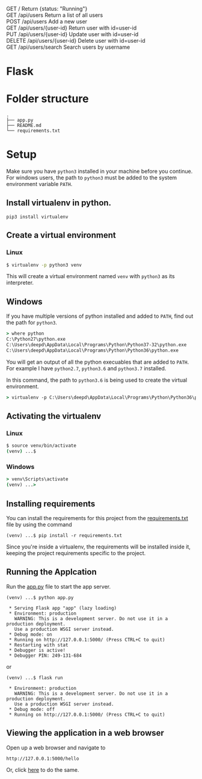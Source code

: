 GET	/	Return {status: "Running"}		
GET	/api/users	Return a list of all users		
POST	/api/users	Add a new user		
GET	/api/users/{user-id}	Return user with id=user-id		
PUT	/api/users/{user-id}	Update user with id=user-id		
DELETE	/api/users/{user-id}	Delete user with id=user-id		
GET	/api/users/search	Search users by username

# Flask

# Folder structure
```
.
├── app.py
├── README.md
└── requirements.txt
```

# Setup
Make sure you have `python3` installed in your machine before you continue. For windows users, the path to `python3` must be added to the system environment variable `PATH`. 

## Install virtualenv in python. 
```
pip3 install virtualenv
```

## Create a virtual environment
### Linux
```bash
$ virtualenv -p python3 venv
```
This will create a virtual environment named `venv` with `python3` as its interpreter.

## Windows
If you have multiple versions of python installed and added to `PATH`, find out the path for `python3`.  
```cmd
> where python
C:\Python27\python.exe
C:\Users\deepd\AppData\Local\Programs\Python\Python37-32\python.exe
C:\Users\deepd\AppData\Local\Programs\Python\Python36\python.exe
```
You will get an output of all the python execuables that are added to `PATH`. For example I have `python2.7`, `python3.6` and `python3.7` installed.

In this command, the path to `python3.6` is being used to create the virtual environment.
```cmd
> virtualenv -p C:\Users\deepd\AppData\Local\Programs\Python\Python36\python.exe venv
```

## Activating the virtualenv
### Linux
```bash
$ source venv/bin/activate
(venv) ...$ 
```
### Windows
```cmd
> venv\Scripts\activate
(venv) ...> 
```

## Installing requirements
You can install the requirements for this project from the [requirements.txt](/Python/Flask/hello-world-app/requirements.txt) file by using the command  
```
(venv) ...$ pip install -r requirements.txt
```
Since you're inside a virtualenv, the requirements will be installed inside it, keeping the project requirements specific to the project.

## Running the Applcation
Run the [app.py](/Python/Flask/hello-world-app/app.py) file to start the app server.  
```
(venv) ...$ python app.py

 * Serving Flask app "app" (lazy loading)
 * Environment: production
   WARNING: This is a development server. Do not use it in a production deployment.
   Use a production WSGI server instead.
 * Debug mode: on
 * Running on http://127.0.0.1:5000/ (Press CTRL+C to quit)
 * Restarting with stat
 * Debugger is active!
 * Debugger PIN: 249-131-684
```
or
```
(venv) ...$ flask run

 * Environment: production
   WARNING: This is a development server. Do not use it in a production deployment.
   Use a production WSGI server instead.
 * Debug mode: off
 * Running on http://127.0.0.1:5000/ (Press CTRL+C to quit)
```

## Viewing the application in a web browser
Open up a web browser and navigate to
```
http://127.0.0.1:5000/hello
```
Or, click [here](http://127.0.0.1:5000/hello) to do the same.


